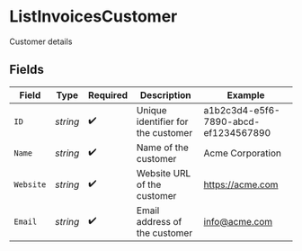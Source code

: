 # ListInvoicesCustomer

Customer details


## Fields

| Field                                | Type                                 | Required                             | Description                          | Example                              |
| ------------------------------------ | ------------------------------------ | ------------------------------------ | ------------------------------------ | ------------------------------------ |
| `ID`                                 | *string*                             | :heavy_check_mark:                   | Unique identifier for the customer   | a1b2c3d4-e5f6-7890-abcd-ef1234567890 |
| `Name`                               | *string*                             | :heavy_check_mark:                   | Name of the customer                 | Acme Corporation                     |
| `Website`                            | *string*                             | :heavy_check_mark:                   | Website URL of the customer          | https://acme.com                     |
| `Email`                              | *string*                             | :heavy_check_mark:                   | Email address of the customer        | info@acme.com                        |